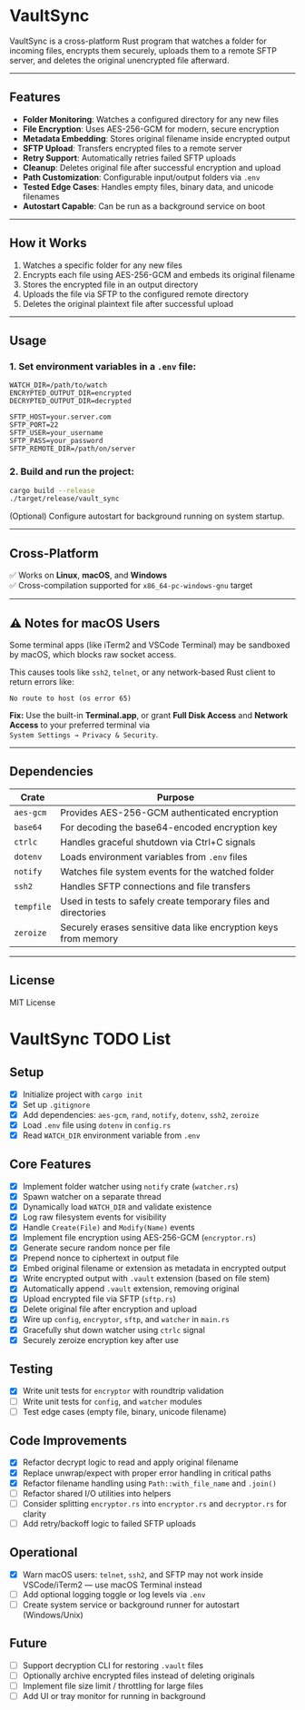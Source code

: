 # VaultSync

VaultSync is a cross-platform Rust program that watches a folder for incoming files, encrypts them securely, uploads them to a remote SFTP server, and deletes the original unencrypted file afterward.

---

## Features

- **Folder Monitoring**: Watches a configured directory for any new files
- **File Encryption**: Uses AES-256-GCM for modern, secure encryption
- **Metadata Embedding**: Stores original filename inside encrypted output
- **SFTP Upload**: Transfers encrypted files to a remote server
- **Retry Support**: Automatically retries failed SFTP uploads
- **Cleanup**: Deletes original file after successful encryption and upload
- **Path Customization**: Configurable input/output folders via `.env`
- **Tested Edge Cases**: Handles empty files, binary data, and unicode filenames
- **Autostart Capable**: Can be run as a background service on boot

---

## How it Works

1. Watches a specific folder for any new files
2. Encrypts each file using AES-256-GCM and embeds its original filename
3. Stores the encrypted file in an output directory
4. Uploads the file via SFTP to the configured remote directory
5. Deletes the original plaintext file after successful upload

---

## Usage

### 1. Set environment variables in a `.env` file:

```env
WATCH_DIR=/path/to/watch
ENCRYPTED_OUTPUT_DIR=encrypted
DECRYPTED_OUTPUT_DIR=decrypted

SFTP_HOST=your.server.com
SFTP_PORT=22
SFTP_USER=your_username
SFTP_PASS=your_password
SFTP_REMOTE_DIR=/path/on/server
```

### 2. Build and run the project:

```bash
cargo build --release
./target/release/vault_sync
```

(Optional) Configure autostart for background running on system startup.

---

## Cross-Platform

✅ Works on **Linux**, **macOS**, and **Windows**  
✅ Cross-compilation supported for `x86_64-pc-windows-gnu` target

---

## ⚠️ Notes for macOS Users

Some terminal apps (like iTerm2 and VSCode Terminal) may be sandboxed by macOS, which blocks raw socket access.

This causes tools like `ssh2`, `telnet`, or any network-based Rust client to return errors like:

```
No route to host (os error 65)
```

**Fix:** Use the built-in **Terminal.app**, or grant **Full Disk Access** and **Network Access** to your preferred terminal via  
`System Settings → Privacy & Security`.

---

## Dependencies

| Crate      | Purpose                                                         |
| ---------- | --------------------------------------------------------------- |
| `aes-gcm`  | Provides AES-256-GCM authenticated encryption                   |
| `base64`   | For decoding the base64-encoded encryption key                  |
| `ctrlc`    | Handles graceful shutdown via Ctrl+C signals                    |
| `dotenv`   | Loads environment variables from `.env` files                   |
| `notify`   | Watches file system events for the watched folder               |
| `ssh2`     | Handles SFTP connections and file transfers                     |
| `tempfile` | Used in tests to safely create temporary files and directories  |
| `zeroize`  | Securely erases sensitive data like encryption keys from memory |

---

## License

MIT License

# VaultSync TODO List

## Setup

- [x] Initialize project with `cargo init`
- [x] Set up `.gitignore`
- [x] Add dependencies: `aes-gcm`, `rand`, `notify`, `dotenv`, `ssh2`, `zeroize`
- [x] Load `.env` file using `dotenv` in `config.rs`
- [x] Read `WATCH_DIR` environment variable from `.env`

## Core Features

- [x] Implement folder watcher using `notify` crate (`watcher.rs`)
- [x] Spawn watcher on a separate thread
- [x] Dynamically load `WATCH_DIR` and validate existence
- [x] Log raw filesystem events for visibility
- [x] Handle `Create(File)` and `Modify(Name)` events
- [x] Implement file encryption using AES-256-GCM (`encryptor.rs`)
- [x] Generate secure random nonce per file
- [x] Prepend nonce to ciphertext in output file
- [x] Embed original filename or extension as metadata in encrypted output
- [x] Write encrypted output with `.vault` extension (based on file stem)
- [x] Automatically append `.vault` extension, removing original
- [x] Upload encrypted file via SFTP (`sftp.rs`)
- [x] Delete original file after encryption and upload
- [x] Wire up `config`, `encryptor`, `sftp`, and `watcher` in `main.rs`
- [x] Gracefully shut down watcher using `ctrlc` signal
- [x] Securely zeroize encryption key after use

## Testing

- [x] Write unit tests for `encryptor` with roundtrip validation
- [ ] Write unit tests for `config`, and `watcher` modules
- [ ] Test edge cases (empty file, binary, unicode filename)

## Code Improvements

- [x] Refactor decrypt logic to read and apply original filename
- [x] Replace unwrap/expect with proper error handling in critical paths
- [x] Refactor filename handling using `Path::with_file_name` and `.join()`
- [ ] Refactor shared I/O utilities into helpers
- [ ] Consider splitting `encryptor.rs` into `encryptor.rs` and `decryptor.rs` for clarity
- [ ] Add retry/backoff logic to failed SFTP uploads

## Operational

- [x] Warn macOS users: `telnet`, `ssh2`, and SFTP may not work inside VSCode/iTerm2 — use macOS Terminal instead
- [ ] Add optional logging toggle or log levels via `.env`
- [ ] Create system service or background runner for autostart (Windows/Unix)

## Future

- [ ] Support decryption CLI for restoring `.vault` files
- [ ] Optionally archive encrypted files instead of deleting originals
- [ ] Implement file size limit / throttling for large files
- [ ] Add UI or tray monitor for running in background
